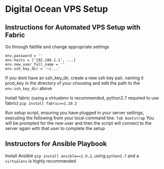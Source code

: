 # Digital Ocean VPS Setup

## Instructions for Automated VPS Setup with Fabric
Go through fabfile and change appropriate settings
```
env.password = ''
env.hosts = ['192.186.1.1', ...]
env.new_user_full_name = ''
env.ssh_key_dir = '~/...'
```

If you dont have an ssh_key_dir, create a new ssh key pair, naming it prod_key in the directory of your choosing and edit the path to the `env.ssh_key_dir` above

Install fabric (using a virtualenv is recommended, python2.7 required to use fabric)
`pip install fabric==1.10.2`

Run setup script, ensuring you have plugged in your server settings, executing the following from your local command line:
`fab bootstrap`
You will be prompted for the new user and then the script will connect to the server again with that user to complete the setup

## Instructors for Ansible Playbook

Install Ansible `pip install ansible==1.9.2`, using `python2.7` and a `virtualenv` is highly recommended
